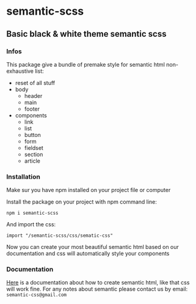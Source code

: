 # semantic-scss
## Basic black & white theme semantic scss
### Infos
This package give a bundle of premake style for semantic html
non-exhaustive list:
* reset of all stuff
* body
  * header
  * main
  * footer
* components
  * link
  * list
  * button
  * form
  * fieldset
  * section
  * article

### Installation
Make sur you have npm installed on your project file or computer

Install the package on your project with npm command line:

`npm i semantic-scss`

And import the css:

`import "/semantic-scss/css/sematic-css"`

Now you can create your most beautiful semantic html based on our documentation and css will automatically style your components

### Documentation

[Here]() is a documentation about how to create semantic html, like that css will work fine.
For any notes about semantic please contact us by email: `semantic-css@gmail.com`
